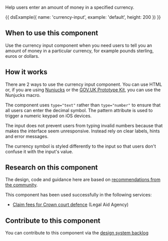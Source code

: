 Help users enter an amount of money in a specified currency.

{{ dsExample({
  name: 'currency-input',
  example: 'default',
  height: 200
}) }}

## When to use this component

Use the currency input component when you need users to tell you an amount of money in a particular currency, for example pounds sterling, euros or dollars.

## How it works

There are 2 ways to use the currency input component. You can use HTML or, if you are using [Nunjucks](https://mozilla.github.io/nunjucks/) or the [GOV.UK Prototype Kit](https://govuk-prototype-kit.herokuapp.com/), you can use the Nunjucks macro.

The component uses `type="text"` rather than `type="number"` to ensure that all users can enter the decimal symbol. The pattern attribute is used to trigger a numeric keypad on iOS devices.

The input does not prevent users from typing invalid numbers because that makes the interface seem unresponsive. Instead rely on clear labels, hints and error messages.

The currency symbol is styled differently to the input so that users don't confuse it with the input's value.

## Research on this component

The design, code and guidance here are based on [recommendations from the community](https://github.com/alphagov/govuk-design-system-backlog/issues/68).

This component has been used successfully in the following services:

- [Claim fees for Crown court defence](https://claim-crown-court-defence.service.gov.uk/) (Legal Aid Agency)

## Contribute to this component

You can contribute to this component via the [design system backlog](https://github.com/ministryofjustice/mojdt-design-system-backlog/issues/9)